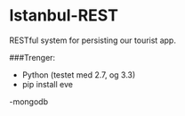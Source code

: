 Istanbul-REST
=============

RESTful system for persisting our tourist app.

###Trenger:
- Python (testet med 2.7, og 3.3)
- pip install eve

-mongodb
